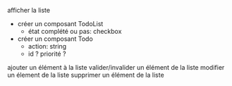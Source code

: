 afficher la liste

- créer un composant TodoList
  - état complété ou pas: checkbox
- créer un composant Todo
  - action: string
  - id ? priorité ?

ajouter un élément à la liste
valider/invalider un élément de la liste
modifier un élement de la liste
supprimer un élément de la liste
